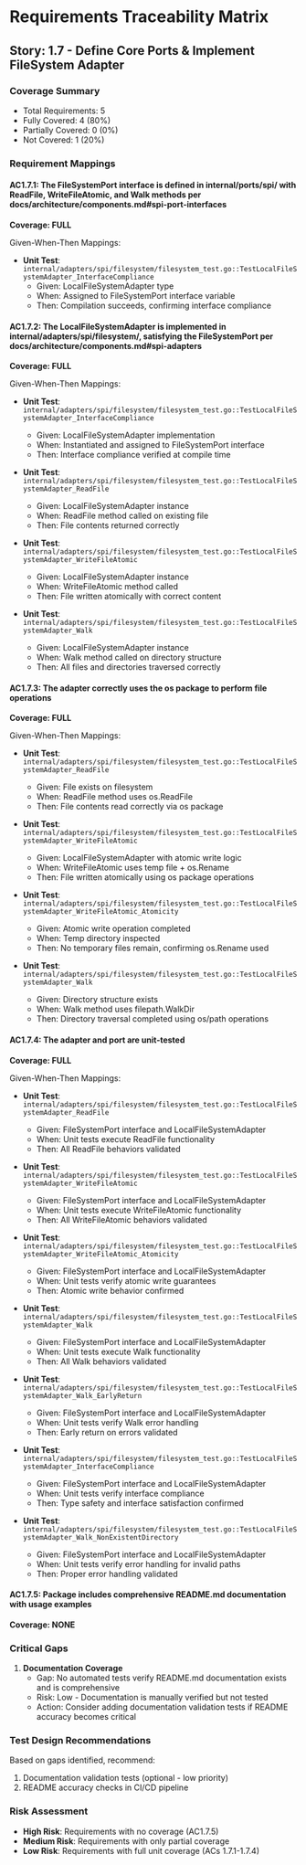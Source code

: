 # Requirements Traceability Matrix

## Story: 1.7 - Define Core Ports & Implement FileSystem Adapter

### Coverage Summary

- Total Requirements: 5
- Fully Covered: 4 (80%)
- Partially Covered: 0 (0%)
- Not Covered: 1 (20%)

### Requirement Mappings

#### AC1.7.1: The FileSystemPort interface is defined in internal/ports/spi/ with ReadFile, WriteFileAtomic, and Walk methods per docs/architecture/components.md#spi-port-interfaces

**Coverage: FULL**

Given-When-Then Mappings:

- **Unit Test**: `internal/adapters/spi/filesystem/filesystem_test.go::TestLocalFileSystemAdapter_InterfaceCompliance`
  - Given: LocalFileSystemAdapter type
  - When: Assigned to FileSystemPort interface variable
  - Then: Compilation succeeds, confirming interface compliance

#### AC1.7.2: The LocalFileSystemAdapter is implemented in internal/adapters/spi/filesystem/, satisfying the FileSystemPort per docs/architecture/components.md#spi-adapters

**Coverage: FULL**

Given-When-Then Mappings:

- **Unit Test**: `internal/adapters/spi/filesystem/filesystem_test.go::TestLocalFileSystemAdapter_InterfaceCompliance`
  - Given: LocalFileSystemAdapter implementation
  - When: Instantiated and assigned to FileSystemPort interface
  - Then: Interface compliance verified at compile time

- **Unit Test**: `internal/adapters/spi/filesystem/filesystem_test.go::TestLocalFileSystemAdapter_ReadFile`
  - Given: LocalFileSystemAdapter instance
  - When: ReadFile method called on existing file
  - Then: File contents returned correctly

- **Unit Test**: `internal/adapters/spi/filesystem/filesystem_test.go::TestLocalFileSystemAdapter_WriteFileAtomic`
  - Given: LocalFileSystemAdapter instance
  - When: WriteFileAtomic method called
  - Then: File written atomically with correct content

- **Unit Test**: `internal/adapters/spi/filesystem/filesystem_test.go::TestLocalFileSystemAdapter_Walk`
  - Given: LocalFileSystemAdapter instance
  - When: Walk method called on directory structure
  - Then: All files and directories traversed correctly

#### AC1.7.3: The adapter correctly uses the os package to perform file operations

**Coverage: FULL**

Given-When-Then Mappings:

- **Unit Test**: `internal/adapters/spi/filesystem/filesystem_test.go::TestLocalFileSystemAdapter_ReadFile`
  - Given: File exists on filesystem
  - When: ReadFile method uses os.ReadFile
  - Then: File contents read correctly via os package

- **Unit Test**: `internal/adapters/spi/filesystem/filesystem_test.go::TestLocalFileSystemAdapter_WriteFileAtomic`
  - Given: LocalFileSystemAdapter with atomic write logic
  - When: WriteFileAtomic uses temp file + os.Rename
  - Then: File written atomically using os package operations

- **Unit Test**: `internal/adapters/spi/filesystem/filesystem_test.go::TestLocalFileSystemAdapter_WriteFileAtomic_Atomicity`
  - Given: Atomic write operation completed
  - When: Temp directory inspected
  - Then: No temporary files remain, confirming os.Rename used

- **Unit Test**: `internal/adapters/spi/filesystem/filesystem_test.go::TestLocalFileSystemAdapter_Walk`
  - Given: Directory structure exists
  - When: Walk method uses filepath.WalkDir
  - Then: Directory traversal completed using os/path operations

#### AC1.7.4: The adapter and port are unit-tested

**Coverage: FULL**

Given-When-Then Mappings:

- **Unit Test**: `internal/adapters/spi/filesystem/filesystem_test.go::TestLocalFileSystemAdapter_ReadFile`
  - Given: FileSystemPort interface and LocalFileSystemAdapter
  - When: Unit tests execute ReadFile functionality
  - Then: All ReadFile behaviors validated

- **Unit Test**: `internal/adapters/spi/filesystem/filesystem_test.go::TestLocalFileSystemAdapter_WriteFileAtomic`
  - Given: FileSystemPort interface and LocalFileSystemAdapter
  - When: Unit tests execute WriteFileAtomic functionality
  - Then: All WriteFileAtomic behaviors validated

- **Unit Test**: `internal/adapters/spi/filesystem/filesystem_test.go::TestLocalFileSystemAdapter_WriteFileAtomic_Atomicity`
  - Given: FileSystemPort interface and LocalFileSystemAdapter
  - When: Unit tests verify atomic write guarantees
  - Then: Atomic write behavior confirmed

- **Unit Test**: `internal/adapters/spi/filesystem/filesystem_test.go::TestLocalFileSystemAdapter_Walk`
  - Given: FileSystemPort interface and LocalFileSystemAdapter
  - When: Unit tests execute Walk functionality
  - Then: All Walk behaviors validated

- **Unit Test**: `internal/adapters/spi/filesystem/filesystem_test.go::TestLocalFileSystemAdapter_Walk_EarlyReturn`
  - Given: FileSystemPort interface and LocalFileSystemAdapter
  - When: Unit tests verify Walk error handling
  - Then: Early return on errors validated

- **Unit Test**: `internal/adapters/spi/filesystem/filesystem_test.go::TestLocalFileSystemAdapter_InterfaceCompliance`
  - Given: FileSystemPort interface and LocalFileSystemAdapter
  - When: Unit tests verify interface compliance
  - Then: Type safety and interface satisfaction confirmed

- **Unit Test**: `internal/adapters/spi/filesystem/filesystem_test.go::TestLocalFileSystemAdapter_Walk_NonExistentDirectory`
  - Given: FileSystemPort interface and LocalFileSystemAdapter
  - When: Unit tests verify error handling for invalid paths
  - Then: Proper error handling validated

#### AC1.7.5: Package includes comprehensive README.md documentation with usage examples

**Coverage: NONE**

### Critical Gaps

1. **Documentation Coverage**
   - Gap: No automated tests verify README.md documentation exists and is comprehensive
   - Risk: Low - Documentation is manually verified but not tested
   - Action: Consider adding documentation validation tests if README accuracy becomes critical

### Test Design Recommendations

Based on gaps identified, recommend:

1. Documentation validation tests (optional - low priority)
2. README accuracy checks in CI/CD pipeline

### Risk Assessment

- **High Risk**: Requirements with no coverage (AC1.7.5)
- **Medium Risk**: Requirements with only partial coverage
- **Low Risk**: Requirements with full unit coverage (ACs 1.7.1-1.7.4)